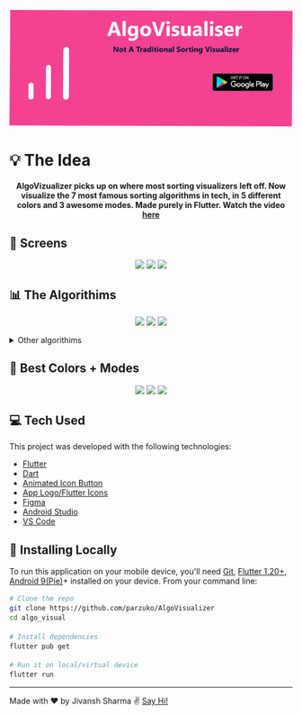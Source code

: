 <p align = "center">
  <a href="https://play.google.com/store/apps/details?id=com.jivansh.algo_visual"><img alt="Get it on Google Play"src="hero_av.png"></a>
</p>

# :bulb: The Idea

<h4 align="center">
AlgoVizualizer picks up on where most sorting visualizers left off. Now visualize the 7 most famous sorting algorithms in tech, in  5 different colors and 3 awesome modes. Made purely in Flutter. Watch the video <a href = "https://www.youtube.com/watch?v=Ix_KsaIT0x0&ab_channel=JivanshSharma">here</a>
</h4>

## :eyes: Screens

<p align="center">
  <img src="https://media.giphy.com/media/nxJSkcIj5BPvnpuuTe/giphy.gif" />
  <img src="https://media.giphy.com/media/LMopfa2QDXNL7MuYIZ/giphy.gif" />
  <img src="https://media.giphy.com/media/w3vNWc2zKHJY8cpQnG/giphy.gif" />
  
</p>

## :bar_chart: The Algorithims 

<p align="center">
  <img src="https://media.giphy.com/media/6Jqb9G3dLqcwxjdfoH/giphy.gif" />
  <img src="https://media.giphy.com/media/NeioiEyChWFC8vlTNi/giphy.gif" />
  <img src="https://media.giphy.com/media/z6vR5jYuPRl5qvPZOg/giphy.gif" />
</p>

<details>
<summary>Other algorithims</summary>
<br/>
<p align="center">
  <img src="https://media.giphy.com/media/hk3zNCDNp0vVyCsZOY/giphy.gif" />
  <img src="https://media.giphy.com/media/VCRkKH081X7pB7Zpk3/giphy.gif" />
  <img src="https://media.giphy.com/media/goD34bIbMigMi5Dej3/giphy.gif" />
  
</p>
</details>

## :rainbow: Best Colors + Modes

<p align="center">
  <img src="https://media.giphy.com/media/BYmHEmV61fjIHLF46S/giphy.gif" />
  <img src="https://media.giphy.com/media/hk3zNCDNp0vVyCsZOY/giphy.gif" />
  <img src="https://media.giphy.com/media/Dka5UNIuBPsJuRssTq/giphy.gif" />
  
</p> 

## :computer: Tech Used

This project was developed with the following technologies:

- [Flutter](https://flutter.dev/)
- [Dart](https://dart.dev/)
- [Animated Icon Button](https://pub.dev/packages/animated_icon_button)
- [App Logo/Flutter Icons](https://pub.dev/packages/flutter_icons)
- [Figma](https://figma.com/) 
- [Android Studio](https://developer.android.com/studio/?gclid=Cj0KCQjw-af6BRC5ARIsAALPIlXC-_n8F-uSVjsBxiFbx9EGrdC7NguDndjGOgtQnYbqferF7JkOpjIaAs_jEALw_wcB&gclsrc=aw.ds)
- [VS Code](https://code.visualstudio.com/)


## :floppy_disk: Installing Locally

To run this application on your mobile device, you'll need [Git](https://git-scm.com), [Flutter 1.20+](https://flutter.dev/docs/get-started/install/windows), [Android 9(Pie)](https://www.android.com/versions/pie-9-0/)+ installed on your device. From your command line:

```bash
# Clone the repo
git clone https://github.com/parzuko/AlgoVisualizer
cd algo_visual

# Install dependencies
flutter pub get

# Run it on local/virtual device
flutter run
```

---

Made with ♥ by Jivansh Sharma :v: [Say Hi!](https://www.linkedin.com/in/jivansh/)
